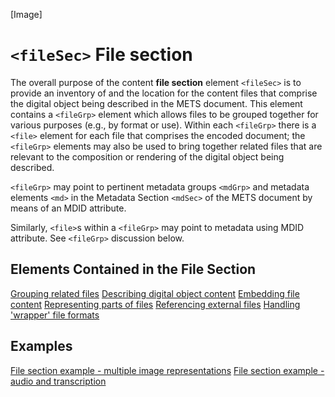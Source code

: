 [Image]

# `<fileSec>` File section

The overall purpose of the content **file section** element `<fileSec>`
is to provide an inventory of and the location for the content files
that comprise the digital object being described in the METS document.
This element contains a `<fileGrp>` element which allows files to be
grouped together for various purposes (e.g., by format or use). Within
each `<fileGrp>` there is a `<file>` element for each file that
comprises the encoded document; the `<fileGrp>` elements may also be
used to bring together related files that are relevant to the
composition or rendering of the digital object being described.

`<fileGrp>` may point to pertinent metadata groups `<mdGrp>` and
metadata elements `<md>` in the Metadata Section `<mdSec>` of the METS
document by means of an MDID attribute.

Similarly, `<file>`s within a `<fileGrp>` may point to metadata using
MDID attribute. See `<fileGrp>` discussion below.

## Elements Contained in the File Section

[Grouping related files](../cookbook/fileGrp.md)
[Describing digital object content](../cookbook/file.md)
[Embedding file content](../cookbook/FContent.md)
[Representing parts of files](../cookbook/stream.md)
[Referencing external files](../cookbook/FLocat.md)
[Handling 'wrapper' file formats](../cookbook/transformFile.md)
## Examples

[File section example - multiple image representations](../cookbook/fileSec_example_images.md)
[File section example - audio and transcription](../cookbook/fileSec_example_audio.md)
